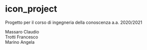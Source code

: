 # icon_project
Progetto per il corso di ingegneria della conoscenza a.a. 2020/2021

Massaro Claudio  
Trotti Francesco  
Marino Angela
